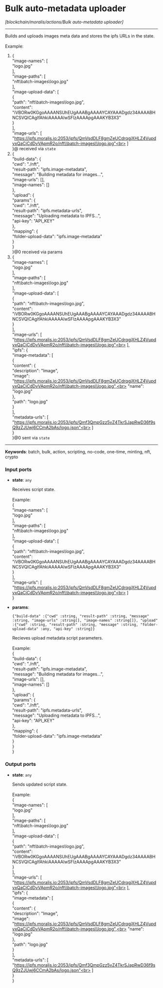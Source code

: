 # Bulk auto-metadata uploader

_[blockchain/moralis/actions/Bulk auto-metadata uploader]_

---

Builds and uploads images meta data and stores the ipfs URLs in the state.<br>
<br>
Example:<br>
1. {<br>
  "image-names": [<br>
    "logo.jpg"<br>
  ],<br>
  "image-paths": [<br>
    "nft\\batch-images\\logo.jpg"<br>
  ],<br>
  "image-upload-data": [<br>
    {<br>
      "path": "nft\\batch-images\\logo.jpg",<br>
      "content": "iVBORw0KGgoAAAANSUhEUgAAABgAAAAYCAYAAADgdz34AAAABHNCSVQICAgIfAhkiAAAAAlwSFlzAAAApgAAAKYB3X3"<br>
    }<br>
  ],<br>
  "image-urls": [<br>
	"https://ipfs.moralis.io:2053/ipfs/QmVsdDLF8gmZeUCdrqgjXHLZ4VupdvxQaCiCdDvVApmR2o/nft\\batch-images\\logo.jpg"<br>
  ]<br>
}@ received via `state`<br>
2. {<br>
  "build-data": {<br>
    "cwd": "./nft",<br>
    "result-path": "ipfs.image-metadata",<br>
    "message": "Building metadata for images...",<br>
    "image-urls": [],<br>
    "image-names": []<br>
  },<br>
  "upload": {<br>
    "params": {<br>
      "cwd": "./nft",<br>
      "result-path": "ipfs.metadata-urls",<br>
      "message": "Uploading metadata to IPFS...",<br>
      "api-key": "API_KEY"<br>
    },<br>
    "mapping": {<br>
      "folder-upload-data": "ipfs.image-metadata"<br>
    }<br>
  }<br>
}@0 received via params<br>
3. {<br>
  "image-names": [<br>
    "logo.jpg"<br>
  ],<br>
  "image-paths": [<br>
    "nft\\batch-images\\logo.jpg"<br>
  ],<br>
  "image-upload-data": [<br>
    {<br>
      "path": "nft\\batch-images\\logo.jpg",<br>
      "content": "iVBORw0KGgoAAAANSUhEUgAAABgAAAAYCAYAAADgdz34AAAABHNCSVQICAgIfAhkiAAAAAlwSFlzAAAApgAAAKYB3X3"<br>
    }<br>
  ],<br>
  "image-urls": [<br>
	"https://ipfs.moralis.io:2053/ipfs/QmVsdDLF8gmZeUCdrqgjXHLZ4VupdvxQaCiCdDvVApmR2o/nft\\batch-images\\logo.jpg"<br>
  ],<br>
  "ipfs": {<br>
      "image-metadata": [<br>
		  {<br>
			"content": {<br>
			  "description": "Image",<br>
			  "image": "https://ipfs.moralis.io:2053/ipfs/QmVsdDLF8gmZeUCdrqgjXHLZ4VupdvxQaCiCdDvVApmR2o/nft\\batch-images\\logo.jpg",<br>
			  "name": "logo.jpg"<br>
			},<br>
			"path": "logo.jpg"<br>
		  }<br>
	  ],<br>
	  "metadata-urls": [<br>
		"https://ipfs.moralis.io:2053/ipfs/Qmf3QmpGzz5vZ4TkrSJapRwD36f9sQ9zZJUwj6CCmA2bAs/logo.json"<br>
	  ]	<br>
  }<br>
}@0 sent via `state`<br>

---

__Keywords__: batch, bulk, action, scripting, no-code, one-time, minting, nft, crypto

### Input ports

* __state__: ` any `

    Receives script state.<br>
    <br>
    Example:<br>
    {<br>
      "image-names": [<br>
        "logo.jpg"<br>
      ],<br>
      "image-paths": [<br>
        "nft\\batch-images\\logo.jpg"<br>
      ],<br>
      "image-upload-data": [<br>
        {<br>
          "path": "nft\\batch-images\\logo.jpg",<br>
          "content": "iVBORw0KGgoAAAANSUhEUgAAABgAAAAYCAYAAADgdz34AAAABHNCSVQICAgIfAhkiAAAAAlwSFlzAAAApgAAAKYB3X3"<br>
        }<br>
      ],<br>
      "image-urls": [<br>
    	"https://ipfs.moralis.io:2053/ipfs/QmVsdDLF8gmZeUCdrqgjXHLZ4VupdvxQaCiCdDvVApmR2o/nft\\batch-images\\logo.jpg"<br>
      ]<br>
    }<br>


* __params__: 
    ```
    {"build-data" :{"cwd" :string, "result-path" :string, "message" :string, "image-urls" :string[], "image-names" :string[]}, "upload" :{"cwd" :string, "result-path" :string, "message" :string, "folder-upload-data" :any, "api-key" :string}}
    ```

    Recieves upload metadata script parameters.<br>
    <br>
    Example:<br>
    {<br>
      "build-data": {<br>
        "cwd": "./nft",<br>
        "result-path": "ipfs.image-metadata",<br>
        "message": "Building metadata for images...",<br>
        "image-urls": [],<br>
        "image-names": []<br>
      },<br>
      "upload": {<br>
        "params": {<br>
          "cwd": "./nft",<br>
          "result-path": "ipfs.metadata-urls",<br>
          "message": "Uploading metadata to IPFS...",<br>
          "api-key": "API_KEY"<br>
        },<br>
        "mapping": {<br>
          "folder-upload-data": "ipfs.image-metadata"<br>
        }<br>
      }<br>
    }<br>

### Output ports

* __state__: ` any `

    Sends updated script state.<br>
    <br>
    Example:<br>
    {<br>
      "image-names": [<br>
        "logo.jpg"<br>
      ],<br>
      "image-paths": [<br>
        "nft\\batch-images\\logo.jpg"<br>
      ],<br>
      "image-upload-data": [<br>
        {<br>
          "path": "nft\\batch-images\\logo.jpg",<br>
          "content": "iVBORw0KGgoAAAANSUhEUgAAABgAAAAYCAYAAADgdz34AAAABHNCSVQICAgIfAhkiAAAAAlwSFlzAAAApgAAAKYB3X3"<br>
        }<br>
      ],<br>
      "image-urls": [<br>
    	"https://ipfs.moralis.io:2053/ipfs/QmVsdDLF8gmZeUCdrqgjXHLZ4VupdvxQaCiCdDvVApmR2o/nft\\batch-images\\logo.jpg"<br>
      ],<br>
      "ipfs": {<br>
          "image-metadata": [<br>
    		  {<br>
    			"content": {<br>
    			  "description": "Image",<br>
    			  "image": "https://ipfs.moralis.io:2053/ipfs/QmVsdDLF8gmZeUCdrqgjXHLZ4VupdvxQaCiCdDvVApmR2o/nft\\batch-images\\logo.jpg",<br>
    			  "name": "logo.jpg"<br>
    			},<br>
    			"path": "logo.jpg"<br>
    		  }<br>
    	  ],<br>
    	  "metadata-urls": [<br>
    		"https://ipfs.moralis.io:2053/ipfs/Qmf3QmpGzz5vZ4TkrSJapRwD36f9sQ9zZJUwj6CCmA2bAs/logo.json"<br>
    	  ]	<br>
      }<br>
    }<br>

